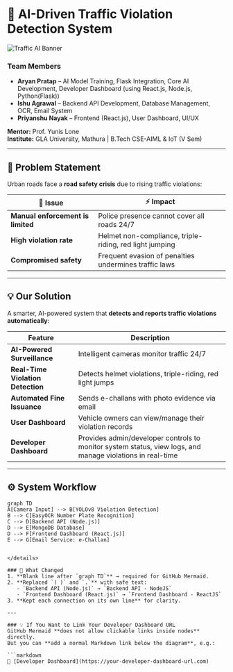# 🚦 AI-Driven Traffic Violation Detection System

![Traffic AI Banner](https://img.shields.io/badge/AI%20Project-Traffic%20Detection-blue?style=for-the-badge&logo=ai)

### Team Members
- **Aryan Pratap** – AI Model Training, Flask Integration, Core AI Development, Developer Dashboard (using React.js, Node.js, Python(Flask))
- **Ishu Agrawal** – Backend API Development, Database Management, OCR, Email System  
- **Priyanshu Nayak** – Frontend (React.js), User Dashboard, UI/UX  

**Mentor:** Prof. Yunis Lone  
**Institute:** GLA University, Mathura | B.Tech CSE-AIML & IoT (V Sem)

---

## 📌 Problem Statement
Urban roads face a **road safety crisis** due to rising traffic violations:

| 🚨 Issue | ⚡ Impact |
|---------|----------|
| **Manual enforcement is limited** | Police presence cannot cover all roads 24/7 |
| **High violation rate** | Helmet non-compliance, triple-riding, red light jumping |
| **Compromised safety** | Frequent evasion of penalties undermines traffic laws |

---

## 💡 Our Solution
A smarter, AI-powered system that **detects and reports traffic violations automatically**:

| Feature | Description |
|--------|-------------|
| **AI-Powered Surveillance** | Intelligent cameras monitor traffic 24/7 |
| **Real-Time Violation Detection** | Detects helmet violations, triple-riding, red light jumps |
| **Automated Fine Issuance** | Sends e-challans with photo evidence via email |
| **User Dashboard** | Vehicle owners can view/manage their violation records |
| **Developer Dashboard** | Provides admin/developer controls to monitor system status, view logs, and manage violations in real-time |

---

## ⚙️ System Workflow
```mermaid
graph TD
A[Camera Input] --> B[YOLOv8 Violation Detection]
B --> C[EasyOCR Number Plate Recognition]
C --> D[Backend API (Node.js)]
D --> E[MongoDB Database]
D --> F[Frontend Dashboard (React.js)]
E --> G[Email Service: e-Challan]


</details>

### 🔧 What Changed
1. **Blank line after `graph TD`** → required for GitHub Mermaid.  
2. **Replaced `( )` and `.`** with safe text:  
   - `Backend API (Node.js)` → `Backend API - NodeJS`  
   - `Frontend Dashboard (React.js)` → `Frontend Dashboard - ReactJS`  
3. **Kept each connection on its own line** for clarity.

---

### 💡 If You Want to Link Your Developer Dashboard URL
GitHub Mermaid **does not allow clickable links inside nodes** directly.  
But you can **add a normal Markdown link below the diagram**, e.g.:

```markdown
🔗 [Developer Dashboard](https://your-developer-dashboard-url.com)

